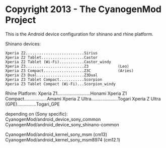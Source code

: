 Copyright 2013 - The CyanogenMod Project
================================

This is the Android device configuration for shinano and rhine platform.

Shinano devices:

    Xperia Z2..........................Sirius
    Xperia Z2 Tablet...................Castor
    Xperia Z2 Tablet (Wi-Fi)...........Castor_windy
    Xperia Z3..........................Z3             (Leo)
    Xperia Z3 Compact..................Z3C            (Aries)
    Xperia Z3 Dual.....................Z3Dual
    Xperia Z3 Tablet Compact...........Scorpion
    Xperia Z3 Tablet Compact (Wi-Fi)...Scorpion_windy

Rhine Platform:
    Xperia Z1..........................Honami
    Xperia Z1 Compact..................Amami
    Xperia Z Ultra.....................Togari
    Xperia Z Ultra (GPE)...............Togari_GPE


depending on (Sony specific):
CyanogenMod/android_device_sony_common
CyanogenMod/android_device_sony_shinano-common

CyanogenMod/android_kernel_sony_msm      (cm13)
CyanogenMod/android_kernel_sony_msm8974  (cm12.1)
